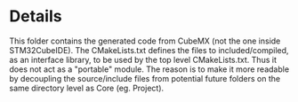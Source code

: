 # Details
This folder contains the generated code from CubeMX (not the one inside STM32CubeIDE). The CMakeLists.txt defines the files to included/compiled, as an interface library, to be used by the top level CMakeLists.txt. Thus it does not act as a "portable" module. The reason is to make it more readable by decoupling the source/include files from potential future folders on the same directory level as Core (eg. Project).